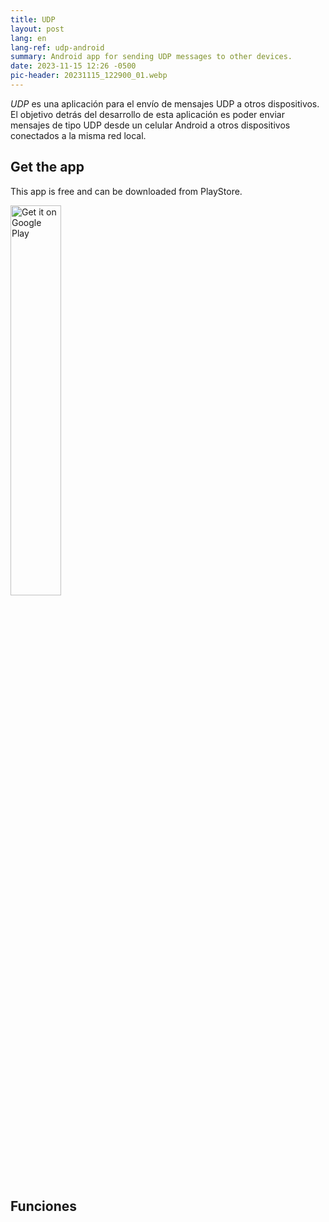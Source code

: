```yaml
---
title: UDP
layout: post
lang: en
lang-ref: udp-android
summary: Android app for sending UDP messages to other devices.
date: 2023-11-15 12:26 -0500
pic-header: 20231115_122900_01.webp
---
```


*UDP* es una aplicación para el envío de mensajes UDP a otros dispositivos. El 
objetivo detrás del desarrollo de esta aplicación es poder enviar mensajes de 
tipo UDP desde un celular Android a otros dispositivos conectados a la misma
red local.



## Get the app
This app is free and can be downloaded from PlayStore.

<div style="position: relative;">
    <a 
    href='https://play.google.com/store/apps/details?id=com.jamstudios.udp_sender&pcampaignid=pcampaignidMKT-Other-global-all-co-prtnr-py-PartBadge-Mar2515-1'>
        <img 
        alt='Get it on Google Play' 
        src='https://play.google.com/intl/es_es/badges/static/images/badges/en_badge_web_generic.png'
        style="margin: auto; width: 40%;"/>
    </a>
</div>


## Funciones



